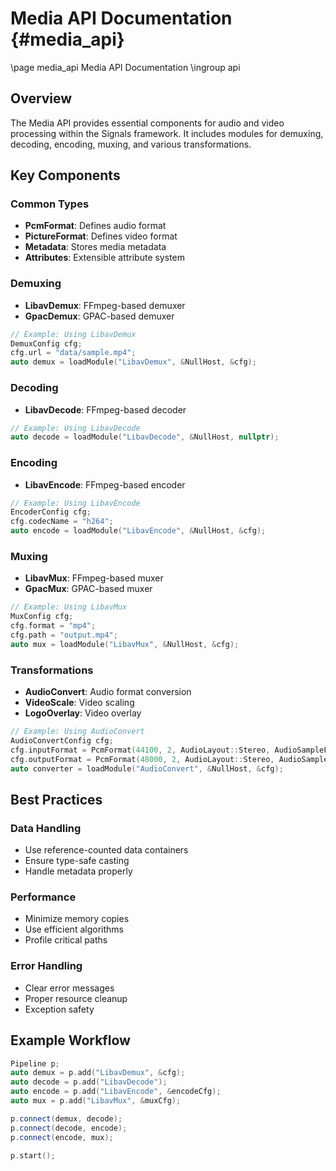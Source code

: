 # Media API Documentation {#media_api}
\page media_api Media API Documentation
\ingroup api

## Overview
The Media API provides essential components for audio and video processing within the Signals framework. It includes modules for demuxing, decoding, encoding, muxing, and various transformations.

## Key Components

### Common Types
- **PcmFormat**: Defines audio format
- **PictureFormat**: Defines video format
- **Metadata**: Stores media metadata
- **Attributes**: Extensible attribute system

### Demuxing
- **LibavDemux**: FFmpeg-based demuxer
- **GpacDemux**: GPAC-based demuxer
```cpp
// Example: Using LibavDemux
DemuxConfig cfg;
cfg.url = "data/sample.mp4";
auto demux = loadModule("LibavDemux", &NullHost, &cfg);
```

### Decoding
- **LibavDecode**: FFmpeg-based decoder
```cpp
// Example: Using LibavDecode
auto decode = loadModule("LibavDecode", &NullHost, nullptr);
```

### Encoding
- **LibavEncode**: FFmpeg-based encoder
```cpp
// Example: Using LibavEncode
EncoderConfig cfg;
cfg.codecName = "h264";
auto encode = loadModule("LibavEncode", &NullHost, &cfg);
```

### Muxing
- **LibavMux**: FFmpeg-based muxer
- **GpacMux**: GPAC-based muxer
```cpp
// Example: Using LibavMux
MuxConfig cfg;
cfg.format = "mp4";
cfg.path = "output.mp4";
auto mux = loadModule("LibavMux", &NullHost, &cfg);
```

### Transformations
- **AudioConvert**: Audio format conversion
- **VideoScale**: Video scaling
- **LogoOverlay**: Video overlay
```cpp
// Example: Using AudioConvert
AudioConvertConfig cfg;
cfg.inputFormat = PcmFormat(44100, 2, AudioLayout::Stereo, AudioSampleFormat::S16, AudioStruct::Interleaved);
cfg.outputFormat = PcmFormat(48000, 2, AudioLayout::Stereo, AudioSampleFormat::S16, AudioStruct::Planar);
auto converter = loadModule("AudioConvert", &NullHost, &cfg);
```

## Best Practices

### Data Handling
- Use reference-counted data containers
- Ensure type-safe casting
- Handle metadata properly

### Performance
- Minimize memory copies
- Use efficient algorithms
- Profile critical paths

### Error Handling
- Clear error messages
- Proper resource cleanup
- Exception safety

## Example Workflow


```cpp
Pipeline p;
auto demux = p.add("LibavDemux", &cfg);
auto decode = p.add("LibavDecode");
auto encode = p.add("LibavEncode", &encodeCfg);
auto mux = p.add("LibavMux", &muxCfg);

p.connect(demux, decode);
p.connect(decode, encode);
p.connect(encode, mux);

p.start();
```
